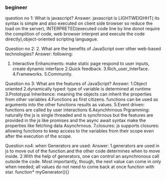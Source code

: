 ### begineer
question no 1: 
What is javascript?
Answer: 
javascript is LIGHTWEIGHHT( its syntax is simple and also executed on client side browser so  reduce the load on the server), INTERPRETED(executed code line by line donot require the complition of code, web browser interpret and execute the code directly),object-oriented scripting languague.

Question no 2: 2.
What are the benefits of JavaScript over other web-based technologies?
Answer:
following:
1. Interactive Enhancments:
    make static page respond to user inputs, create dynamic interface
2.Quick feedback.
3.Rich_user_Interface.
4.Frameworks.
5.Community.

Question no 3:
What are the features of JavaScript?
Answer:
1.Object oriented
2.dynamically typed:
    type of variable is determined at runtime
3.Prototypal Inheritence:
    meaning the objects can inherit the properties from other variables
4.Functions as first citizens.
    functions can be used as arguments into the other functions results as values.
5.Event driven:
    functions are called by user interactions
6.Asynchhrnous Prgramming:
    naturally the js is single threaded and is synchrnous but the features are provided in the js like promises and the async await syntax make the properties like fetching data Asynchrnous.
7.closures:
    js supports closures:
        allowing functions to keep access to the variables from their scope even after the execution of the scope.

Question no4: when Generators are used:
Answer:
    1.generators are used in js to move out of the function.and the other code determines when to move inside.
    2.With the help of generators, one can control an asynchronous call outside the code. Most importantly, though, the next value can come in only when needed; all values do not need to come back at once
    function with star. function* myGenerator(){}
